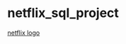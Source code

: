 # netflix_sql_project
[netflix logo](https://github.com/xxARYANx/netflix_sql_project/blob/main/logo.png)
